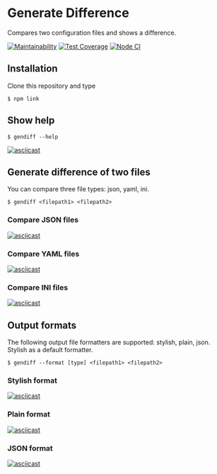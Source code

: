 # Generate Difference
Compares two configuration files and shows a difference.

[![Maintainability](https://api.codeclimate.com/v1/badges/3e24ca52671d0f48bf87/maintainability)](https://codeclimate.com/github/ArtemProvornyy/frontend-project-lvl2/maintainability)
[![Test Coverage](https://api.codeclimate.com/v1/badges/3e24ca52671d0f48bf87/test_coverage)](https://codeclimate.com/github/ArtemProvornyy/frontend-project-lvl2/test_coverage)
[![Node CI](https://github.com/ArtemProvornyy/frontend-project-lvl2/workflows/Node%20CI/badge.svg)](https://github.com/ArtemProvornyy/frontend-project-lvl2/actions)

## Installation
Clone this repository and type
```
$ npm link
```

## Show help
```
$ gendiff --help
```

[![asciicast](https://asciinema.org/a/379839.svg)](https://asciinema.org/a/379839)

## Generate difference of two files
You can compare three file types: json, yaml, ini.

```
$ gendiff <filepath1> <filepath2>
```

### Compare JSON files

[![asciicast](https://asciinema.org/a/379824.svg)](https://asciinema.org/a/379824)

### Compare YAML files

[![asciicast](https://asciinema.org/a/379825.svg)](https://asciinema.org/a/379825)

### Compare INI files

[![asciicast](https://asciinema.org/a/379826.svg)](https://asciinema.org/a/379826)


## Output formats
The following output file formatters are supported: stylish, plain, json. Stylish as a default formatter.

```
$ gendiff --format [type] <filepath1> <filepath2>
```
### Stylish format

[![asciicast](https://asciinema.org/a/379841.svg)](https://asciinema.org/a/379841)

### Plain format

[![asciicast](https://asciinema.org/a/379827.svg)](https://asciinema.org/a/379827)

### JSON format

[![asciicast](https://asciinema.org/a/379828.svg)](https://asciinema.org/a/379828)
